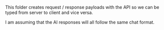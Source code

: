 This folder creates request / response payloads with the API so we can be typed from server to client and vice versa.

I am assuming that the AI responses will all follow the same chat format.